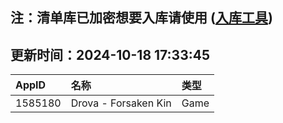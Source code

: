 ## 注：清单库已加密想要入库请使用 ([入库工具](https://github.com/BlankTMing/ManifestAutoUpdate/releases))

## 更新时间：2024-10-18 17:33:45
| AppID | 名称 | 类型  |
| :-------------------- | :----------------------------- | :----------- |
| 1585180 | Drova - Forsaken Kin| Game |
